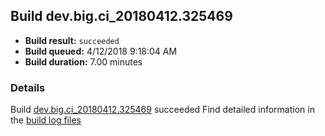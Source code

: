## Build dev.big.ci_20180412.325469
- **Build result:** `succeeded`
- **Build queued:** 4/12/2018 9:18:04 AM
- **Build duration:** 7.00 minutes
### Details
Build [dev.big.ci_20180412.325469](https://winappstudio.visualstudio.com/web/build.aspx?pcguid=a4ef43be-68ce-4195-a619-079b4d9834c2&builduri=vstfs%3a%2f%2f%2fBuild%2fBuild%2f25469) succeeded
Find detailed information in the [build log files](https://uwpctdiags.blob.core.windows.net/buildlogs/dev.big.ci_20180412.325469_logs.zip)
